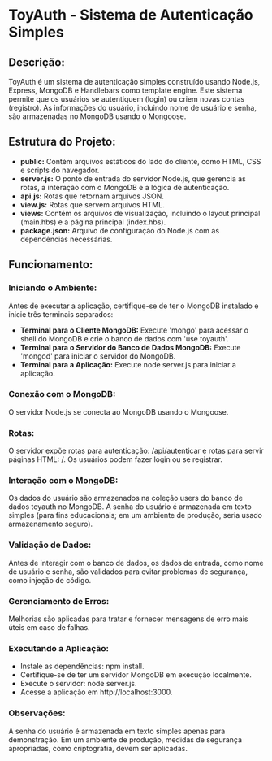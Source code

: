 # ToyAuth - Sistema de Autenticação Simples

## Descrição:
ToyAuth é um sistema de autenticação simples construído usando Node.js, Express, MongoDB e Handlebars como template engine. Este sistema permite que os usuários se autentiquem (login) ou criem novas contas (registro). As informações do usuário, incluindo nome de usuário e senha, são armazenadas no MongoDB usando o Mongoose.

## Estrutura do Projeto:
* **public:** Contém arquivos estáticos do lado do cliente, como HTML, CSS e scripts do navegador.
* **server.js:** O ponto de entrada do servidor Node.js, que gerencia as rotas, a interação com o MongoDB e a lógica de autenticação.
* **api.js:** Rotas que retornam arquivos JSON.
* **view.js:** Rotas que servem arquivos HTML.
* **views:** Contém os arquivos de visualização, incluindo o layout principal (main.hbs) e a página principal (index.hbs).
* **package.json:** Arquivo de configuração do Node.js com as dependências necessárias.

## Funcionamento:

### Iniciando o Ambiente:
Antes de executar a aplicação, certifique-se de ter o MongoDB instalado e inicie três terminais separados:
* **Terminal para o Cliente MongoDB:** Execute 'mongo' para acessar o shell do MongoDB e crie o banco de dados com 'use toyauth'.
* **Terminal para o Servidor do Banco de Dados MongoDB:** Execute 'mongod' para iniciar o servidor do MongoDB.
* **Terminal para a Aplicação:** Execute node server.js para iniciar a aplicação.

### Conexão com o MongoDB:
O servidor Node.js se conecta ao MongoDB usando o Mongoose.

### Rotas:
O servidor expõe rotas para autenticação: /api/autenticar e rotas para servir páginas HTML: /.
Os usuários podem fazer login ou se registrar.

### Interação com o MongoDB:
Os dados do usuário são armazenados na coleção users do banco de dados toyauth no MongoDB.
A senha do usuário é armazenada em texto simples (para fins educacionais; em um ambiente de produção, seria usado armazenamento seguro).

### Validação de Dados:
Antes de interagir com o banco de dados, os dados de entrada, como nome de usuário e senha, são validados para evitar problemas de segurança, como injeção de código.

### Gerenciamento de Erros:
Melhorias são aplicadas para tratar e fornecer mensagens de erro mais úteis em caso de falhas.

### Executando a Aplicação:
* Instale as dependências: npm install.
* Certifique-se de ter um servidor MongoDB em execução localmente.
* Execute o servidor: node server.js.
* Acesse a aplicação em http://localhost:3000.

### Observações:
A senha do usuário é armazenada em texto simples apenas para demonstração. Em um ambiente de produção, medidas de segurança apropriadas, como criptografia, devem ser aplicadas.